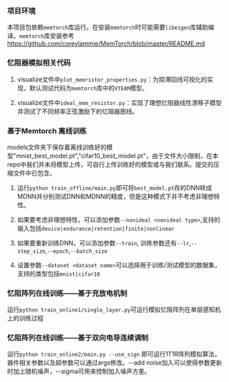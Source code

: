 ### 项目环境

本项目包依赖`memtorch`库运行。在安装`memtorch`时可能需要`libeigen`库辅助编译。`memtorch`库安装参考 https://github.com/coreylammie/MemTorch/blob/master/README.md 

### 忆阻器模拟相关代码 

1. visualize文件中`plot_memristor_properties.py`：为捏滞回线可视化的实现，默认测试代码为`memtorch`库中的`VTEAM`模型。

2. visualize文件中`ideal_mem_resistor.py`：实现了理想忆阻器线性漂移子模型并测试了不同频率正弦激励下的忆阻器图线。


### 基于Memtorch 离线训练

models文件夹下保存着离线训练好的模型"mnist_best_model.pt","cifar10_best_model.pt"，由于文件大小限制，在本repo中我们并未将模型上传，可自行上传训练好的模型或与我们联系。提交的压缩文件中已包含。

1. 运行`python train_offline/main.py`即可将`best_model.pt`存的DNN转成MDNN并分别测试DNN和MDNN的精度，但是这种模式下并不考虑非理想特性。

2. 如果要考虑非理想特性，可以添加参数`--nonideal <nonideal type>`,支持的输入包括`device|endurance|retention|finite|nonlinear`

3. 如果要重新训练DNN，可以添加参数`--train`, 训练参数还有`--lr`,`--step_size`,`--epoch`,`--batch_size`

4. 设置参数`--dataset <dataset name>`可以选择用于训练/测试模型的数据集，支持的类型包括`mnist|cifar10`


### 忆阻阵列在线训练——基于充放电机制
运行`python train_online1/single_layer.py`可运行模拟忆阻阵列在单层感知机上的训练过程


### 忆阻阵列在线训练——基于双向电导连续调制

运行`python train_online2/main.py --use_sign` 即可运行1T1R阵列模拟算法，器件相关参数以及超参数可以通过args修改。--add noise加入可以使得参数更新时加上随机噪声，--sigma可用来控制加入噪声方差。

